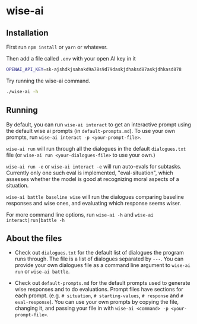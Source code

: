 # wise-ai

## Installation

First run `npm install` or `yarn` or whatever.

Then add a file called `.env` with your open AI key in it

```sh
OPENAI_API_KEY=sk-ajshdkjsahakd9a78s9d79daskjdhaksd87askjdhkasd878
```

Try running the wise-ai command.

```sh
./wise-ai -h
```

## Running

By default, you can run `wise-ai interact` to get an interactive prompt using the default wise ai prompts (in `default-prompts.md`). To use your own prompts, run `wise-ai interact -p <your-prompt-file>`.

`wise-ai run` will run through all the dialogues in the default `dialogues.txt` file (or `wise-ai run <your-dialogues-file>` to use your own.)

`wise-ai run -e` or `wise-ai interact -e` will run auto-evals for subtasks. Currently only one such eval is implemented, "eval-situation", which assesses whether the model is good at recognizing moral aspects of a situation.

`wise-ai battle baseline wise` will run the dialogues comparing baseline responses and wise ones, and evaluating which response seems wiser.

For more command line options, run `wise-ai -h` and `wise-ai interact|run|battle -h`


## About the files

* Check out `dialogues.txt` for the default list of dialogues the program runs through. The file is a list of dialogues separated by `---`. You can provide your own dialogues file as a command line argument to `wise-ai run` or `wise-ai battle`.

* Check out `default-prompts.md` for the default prompts used to generate wise responses and to do evaluations. Prompt files have sections for each prompt.
   (e.g. `# situation`, `# starting-values`, `# response` and `# eval-response`). You can use your own prompts by copying the file, changing it, and passing your file in with `wise-ai <command> -p <your-prompt-file>`.
